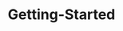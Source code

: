 ---
layout: post
title: Getting-Started
description: getting started
platform: aspnet-core
control: UploadBox
documentation: ug
---